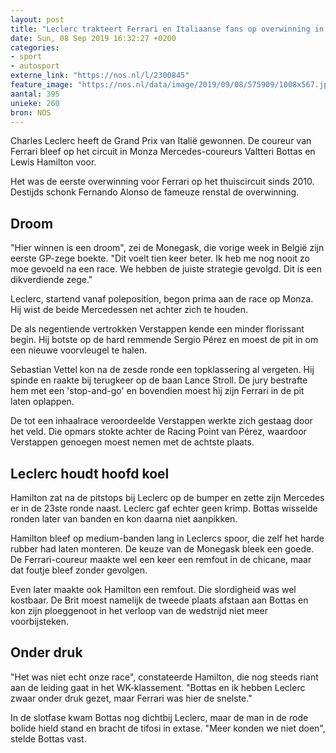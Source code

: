 ```yaml
---
layout: post
title: "Leclerc trakteert Ferrari en Italiaanse fans op overwinning in GP Italië"
date: Sun, 08 Sep 2019 16:32:27 +0200
categories: 
- sport 
- autosport 
externe_link: "https://nos.nl/l/2300845"
feature_image: "https://nos.nl/data/image/2019/09/08/575909/1008x567.jpg"
aantal: 395
unieke: 260
bron: NOS
---
```


<p>Charles Leclerc heeft de Grand Prix van Italië gewonnen. De coureur van Ferrari bleef op het circuit in Monza Mercedes-coureurs Valtteri Bottas en Lewis Hamilton voor.</p>
<p>Het was de eerste overwinning voor Ferrari op het thuiscircuit sinds 2010. Destijds schonk Fernando Alonso de fameuze renstal de overwinning.</p>
<h2>Droom</h2>
<p>"Hier winnen is een droom", zei de Monegask, die vorige week in België zijn eerste GP-zege boekte. "Dit voelt tien keer beter. Ik heb me nog nooit zo moe gevoeld na een race. We hebben de juiste strategie gevolgd. Dit is een dikverdiende zege."</p>
<p>Leclerc, startend vanaf poleposition, begon prima aan de race op Monza. Hij wist de beide Mercedessen net achter zich te houden.</p>
<p>De als negentiende vertrokken Verstappen kende een minder florissant begin. Hij botste op de hard remmende Sergio Pérez en moest de pit in om een nieuwe voorvleugel te halen.</p>
<p>Sebastian Vettel kon na de zesde ronde een topklassering al vergeten. Hij spinde en raakte bij terugkeer op de baan Lance Stroll. De jury bestrafte hem met een 'stop-and-go' en bovendien moest hij zijn Ferrari in de pit laten oplappen.</p>
<p>De tot een inhaalrace veroordeelde Verstappen werkte zich gestaag door het veld. Die opmars stokte achter de Racing Point van Pérez, waardoor Verstappen genoegen moest nemen met de achtste plaats.</p>
<h2>Leclerc houdt hoofd koel</h2>
<p>Hamilton zat na de pitstops bij Leclerc op de bumper en zette zijn Mercedes er in de 23ste ronde naast. Leclerc gaf echter geen krimp. Bottas wisselde ronden later van banden en kon daarna niet aanpikken.</p>
<p>Hamilton bleef op medium-banden lang in Leclercs spoor, die zelf het harde rubber had laten monteren. De keuze van de Monegask bleek een goede. De Ferrari-coureur maakte wel een keer een remfout in de chicane, maar dat foutje bleef zonder gevolgen.</p>
<p>Even later maakte ook Hamilton een remfout. Die slordigheid was wel kostbaar. De Brit moest namelijk de tweede plaats afstaan aan Bottas en kon zijn ploeggenoot in het verloop van de wedstrijd niet meer voorbijsteken.</p>
<h2>Onder druk</h2>
<p>"Het was niet echt onze race", constateerde Hamilton, die nog steeds riant aan de leiding gaat in het WK-klassement. "Bottas en ik hebben Leclerc zwaar onder druk gezet, maar Ferrari was hier de snelste."</p>
<p>In de slotfase kwam Bottas nog dichtbij Leclerc, maar de man in de rode bolide hield stand en bracht de tifosi in extase. "Meer konden we niet doen", stelde Bottas vast.</p>
